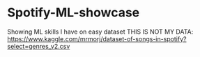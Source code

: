 # Spotify-ML-showcase
Showing ML skills I have on easy dataset
THIS IS NOT MY DATA:
https://www.kaggle.com/mrmorj/dataset-of-songs-in-spotify?select=genres_v2.csv
